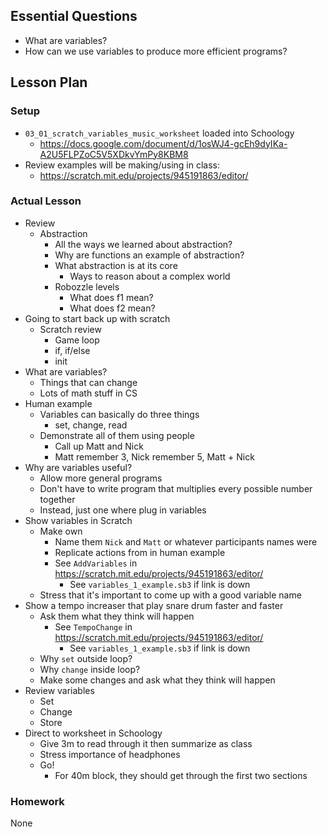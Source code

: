 ## Essential Questions

- What are variables?
- How can we use variables to produce more efficient programs?

## Lesson Plan

### Setup

- `03_01_scratch_variables_music_worksheet` loaded into Schoology
    - https://docs.google.com/document/d/1osWJ4-gcEh9dyIKa-A2U5FLPZoC5V5XDkvYmPy8KBM8
- Review examples will be making/using in class:
    - https://scratch.mit.edu/projects/945191863/editor/

### Actual Lesson

- Review
    - Abstraction
        - All the ways we learned about abstraction?
        - Why are functions an example of abstraction?
        - What abstraction is at its core
            - Ways to reason about a complex world
        - Robozzle levels
            - What does f1 mean?
            - What does f2 mean?
- Going to start back up with scratch
    - Scratch review
        - Game loop
        - if, if/else
        - init
- What are variables?
    - Things that can change
    - Lots of math stuff in CS
- Human example
    - Variables can basically do three things
        - set, change, read
    - Demonstrate all of them using people
        - Call up Matt and Nick
        - Matt remember 3, Nick remember 5, Matt + Nick
- Why are variables useful?
    - Allow more general programs
    - Don't have to write program that multiplies every possible number together
    - Instead, just one where plug in variables
- Show variables in Scratch
    - Make own
        - Name them `Nick` and `Matt` or whatever participants names were
        - Replicate actions from in human example
        - See `AddVariables` in https://scratch.mit.edu/projects/945191863/editor/
            - See `variables_1_example.sb3` if link is down
    - Stress that it's important to come up with a good variable name
- Show a tempo increaser that play snare drum faster and faster
    - Ask them what they think will happen
        - See `TempoChange` in https://scratch.mit.edu/projects/945191863/editor/
            - See `variables_1_example.sb3` if link is down
    - Why `set` outside loop?
    - Why `change` inside loop?
    - Make some changes and ask what they think will happen
- Review variables
    - Set
    - Change
    - Store
- Direct to worksheet in Schoology
    - Give 3m to read through it then summarize as class
    - Stress importance of headphones
    - Go!
        - For 40m block, they should get through the first two sections

### Homework

None
